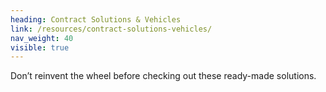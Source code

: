 ```yaml
---
heading: Contract Solutions & Vehicles
link: /resources/contract-solutions-vehicles/
nav_weight: 40
visible: true
---
```


Don’t reinvent the wheel before checking out these ready-made solutions.
